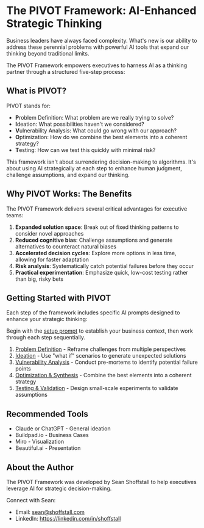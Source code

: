 # The PIVOT Framework: AI-Enhanced Strategic Thinking

Business leaders have always faced complexity. What's new is our ability to address these perennial problems with powerful AI tools that expand our thinking beyond traditional limits.

The PIVOT Framework empowers executives to harness AI as a thinking partner through a structured five-step process:

## What is PIVOT?

PIVOT stands for:

* **P**roblem Definition: What problem are we really trying to solve?
* **I**deation: What possibilities haven't we considered?
* **V**ulnerability Analysis: What could go wrong with our approach?
* **O**ptimization: How do we combine the best elements into a coherent strategy?
* **T**esting: How can we test this quickly with minimal risk?

This framework isn't about surrendering decision-making to algorithms. It's about using AI strategically at each step to enhance human judgment, challenge assumptions, and expand our thinking.

## Why PIVOT Works: The Benefits

The PIVOT Framework delivers several critical advantages for executive teams:

1. **Expanded solution space**: Break out of fixed thinking patterns to consider novel approaches
2. **Reduced cognitive bias**: Challenge assumptions and generate alternatives to counteract natural biases
3. **Accelerated decision cycles**: Explore more options in less time, allowing for faster adaptation
4. **Risk analysis**: Systematically catch potential failures before they occur
5. **Practical experimentation**: Emphasize quick, low-cost testing rather than big, risky bets

## Getting Started with PIVOT

Each step of the framework includes specific AI prompts designed to enhance your strategic thinking:

Begin with the [setup prompt](setup.md) to establish your business context, then work through each step sequentially.

1. [Problem Definition](problem-definition.md) - Reframe challenges from multiple perspectives
2. [Ideation](ideation.md) - Use "what if" scenarios to generate unexpected solutions
3. [Vulnerability Analysis](vulnerability-analysis.md) - Conduct pre-mortems to identify potential failure points
4. [Optimization & Synthesis](optimization.md) - Combine the best elements into a coherent strategy
5. [Testing & Validation](testing.md) - Design small-scale experiments to validate assumptions

## Recommended Tools

* Claude or ChatGPT - General ideation
* Buildpad.io - Business Cases
* Miro - Visualization
* Beautiful.ai - Presentation

## About the Author

The PIVOT Framework was developed by Sean Shoffstall to help executives leverage AI for strategic decision-making.

Connect with Sean:
* Email: sean@shoffstall.com
* LinkedIn: https://linkedin.com/in/shoffstall
